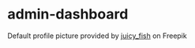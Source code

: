 # admin-dashboard

Default profile picture provided by <a href="https://www.freepik.com/free-vector/blue-circle-with-white-user_145857007.htm#query=default%20user&position=5&from_view=keyword&track=ais_hybrid&uuid=9c436dc6-f45e-493f-9bb4-57160eb085d6">juicy_fish</a> on Freepik